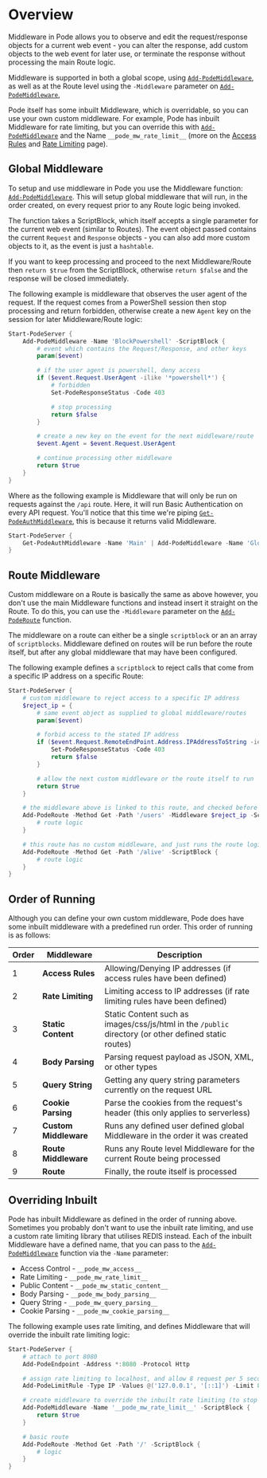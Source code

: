 # Overview

Middleware in Pode allows you to observe and edit the request/response objects for a current web event - you can alter the response, add custom objects to the web event for later use, or terminate the response without processing the main Route logic.

Middleware is supported in both a global scope, using  [`Add-PodeMiddleware`](../../../Functions/Core/Add-PodeMiddleware), as well as at the Route level using the `-Middleware` parameter on  [`Add-PodeMiddleware`](../../../Functions/Core/Add-PodeMiddleware),

Pode itself has some inbuilt Middleware, which is overridable, so you can use your own custom middleware. For example, Pode has inbuilt Middleware for rate limiting, but you can override this with  [`Add-PodeMiddleware`](../../../Functions/Core/Add-PodeMiddleware) and the Name `__pode_mw_rate_limit__` (more on the [Access Rules](../Types/AccessRules) and [Rate Limiting](../Types/RateLimiting) page).

## Global Middleware

To setup and use middleware in Pode you use the Middleware function:  [`Add-PodeMiddleware`](../../../Functions/Core/Add-PodeMiddleware). This will setup global middleware that will run, in the order created, on every request prior to any Route logic being invoked.

The function takes a ScriptBlock, which itself accepts a single parameter for the current web event (similar to Routes). The event object passed contains the current `Request` and `Response` objects - you can also add more custom objects to it, as the event is just a `hashtable`.

If you want to keep processing and proceed to the next Middleware/Route then `return $true` from the ScriptBlock, otherwise `return $false` and the response will be closed immediately.

The following example is middleware that observes the user agent of the request. If the request comes from a PowerShell session then stop processing and return forbidden, otherwise create a new `Agent` key on the session for later Middleware/Route logic:

```powershell
Start-PodeServer {
    Add-PodeMiddleware -Name 'BlockPowershell' -ScriptBlock {
        # event which contains the Request/Response, and other keys
        param($event)

        # if the user agent is powershell, deny access
        if ($event.Request.UserAgent -ilike '*powershell*') {
            # forbidden
            Set-PodeResponseStatus -Code 403

            # stop processing
            return $false
        }

        # create a new key on the event for the next middleware/route
        $event.Agent = $event.Request.UserAgent

        # continue processing other middleware
        return $true
    }
}
```

Where as the following example is Middleware that will only be run on requests against the `/api` route. Here, it will run Basic Authentication on every API request. You'll notice that this time we're piping  [`Get-PodeAuthMiddleware`](../../../Functions/Authentication/Get-PodeAuthMiddleware), this is because it returns valid Middleware.

```powershell
Start-PodeServer {
    Get-PodeAuthMiddleware -Name 'Main' | Add-PodeMiddleware -Name 'GlobalApiAuthCheck' -Route '/api'
}
```

## Route Middleware

Custom middleware on a Route is basically the same as above however, you don't use the main Middleware functions and instead insert it straight on the Route. To do this, you can use the `-Middleware` parameter on the  [`Add-PodeRoute`](../../../Functions/Routes/Add-PodeRoute) function.

The middleware on a route can either be a single `scriptblock` or an an array of `scriptblocks`. Middleware defined on routes will be run before the route itself, but after any global middleware that may have been configured.

The following example defines a `scriptblock` to reject calls that come from a specific IP address on a specific Route:

```powershell
Start-PodeServer {
    # custom middleware to reject access to a specific IP address
    $reject_ip = {
        # same event object as supplied to global middleware/routes
        param($event)

        # forbid access to the stated IP address
        if ($event.Request.RemoteEndPoint.Address.IPAddressToString -ieq '10.10.1.8') {
            Set-PodeResponseStatus -Code 403
            return $false
        }

        # allow the next custom middleware or the route itself to run
        return $true
    }

    # the middleware above is linked to this route, and checked before running the route logic
    Add-PodeRoute -Method Get -Path '/users' -Middleware $reject_ip -ScriptBlock {
        # route logic
    }

    # this route has no custom middleware, and just runs the route logic
    Add-PodeRoute -Method Get -Path '/alive' -ScriptBlock {
        # route logic
    }
}
```

## Order of Running

Although you can define your own custom middleware, Pode does have some inbuilt middleware with a predefined run order. This order of running is as follows:

| Order | Middleware | Description |
| ----- | ---------- | ----------- |
| 1 | **Access Rules** | Allowing/Denying IP addresses (if access rules have been defined) |
| 2 | **Rate Limiting** | Limiting access to IP addresses (if rate limiting rules have been defined) |
| 3 | **Static Content** | Static Content such as images/css/js/html in the `/public` directory (or other defined static routes) |
| 4 | **Body Parsing** | Parsing request payload as JSON, XML, or other types |
| 5 | **Query String** | Getting any query string parameters currently on the request URL |
| 6 | **Cookie Parsing** | Parse the cookies from the request's header (this only applies to serverless) |
| 7 | **Custom Middleware** | Runs any defined user defined global Middleware in the order it was created |
| 8 | **Route Middleware** | Runs any Route level Middleware for the current Route being processed |
| 9 | **Route** | Finally, the route itself is processed |

## Overriding Inbuilt

Pode has inbuilt Middleware as defined in the order of running above. Sometimes you probably don't want to use the inbuilt rate limiting, and use a custom rate limiting library that utilises REDIS instead. Each of the inbuilt Middleware have a defined name, that you can pass to the  [`Add-PodeMiddleware`](../../../Functions/Core/Add-PodeMiddleware) function via the `-Name` parameter:

* Access Control    - `__pode_mw_access__`
* Rate Limiting     - `__pode_mw_rate_limit__`
* Public Content    - `__pode_mw_static_content__`
* Body Parsing      - `__pode_mw_body_parsing__`
* Query String      - `__pode_mw_query_parsing__`
* Cookie Parsing    - `__pode_mw_cookie_parsing__`

The following example uses rate limiting, and defines Middleware that will override the inbuilt rate limiting logic:

```powershell
Start-PodeServer {
    # attach to port 8080
    Add-PodeEndpoint -Address *:8080 -Protocol Http

    # assign rate limiting to localhost, and allow 8 request per 5 seconds
    Add-PodeLimitRule -Type IP -Values @('127.0.0.1', '[::1]') -Limit 8 -Seconds 5

    # create middleware to override the inbuilt rate limiting (to stop the limiting)
    Add-PodeMiddleware -Name '__pode_mw_rate_limit__' -ScriptBlock {
        return $true
    }

    # basic route
    Add-PodeRoute -Method Get -Path '/' -ScriptBlock {
        # logic
    }
}
```
